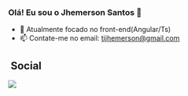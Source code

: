### Olá! Eu sou o Jhemerson Santos 👋

- 🔭 Atualmente focado no front-end(Angular/Ts)
- 📫 Contate-me no email: tijhemerson@gmail.com


## &nbsp;Social
 
<div> 
  <a href="https://www.linkedin.com/in/jhemerson/" target="_blank"><img src="https://img.shields.io/badge/-LinkedIn-%230077B5?style=for-the-badge&logo=linkedin&logoColor=white" target="_blank"></a> 
 
</div>
